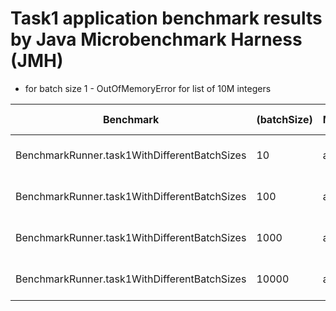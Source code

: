 # Task1 application benchmark results by Java Microbenchmark Harness (JMH)

- for batch size 1 - OutOfMemoryError for list of 10M integers

| Benchmark                                    | (batchSize) | Mode | Cnt | Score      Error   | Units |
|----------------------------------------------|-------------|------|-----|--------------------|-------|
| BenchmarkRunner.task1WithDifferentBatchSizes | 10          | avgt | 5   | 5567,339 ± 134,900 | ms/op |
| BenchmarkRunner.task1WithDifferentBatchSizes | 100         | avgt | 5   | 6682,969 ± 325,397 | ms/op |
| BenchmarkRunner.task1WithDifferentBatchSizes | 1000        | avgt | 5   | 6732,565 ± 290,751 | ms/op |
| BenchmarkRunner.task1WithDifferentBatchSizes | 10000       | avgt | 5   | 6686,578 ± 519,961 | ms/op |
